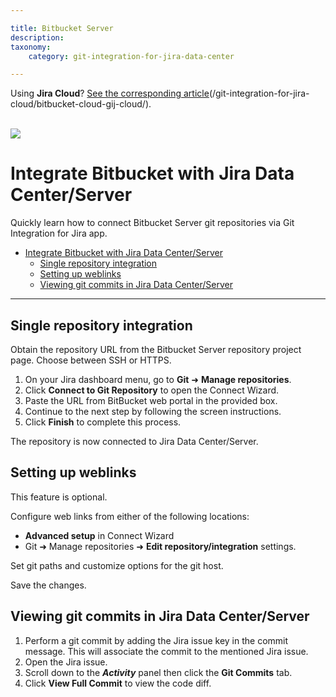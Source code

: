 ```yaml
---

title: Bitbucket Server
description:
taxonomy:
    category: git-integration-for-jira-data-center

---
```


<div class="bbb-callout bbb--info">
    <div class="irow">
    <div class="ilogobox">
        <span class="logoimg"></span>
    </div>
    <div class="imsgbox">
        Using <B>Jira Cloud</b>? <a href=''>See the corresponding article</a>(/git-integration-for-jira-cloud/bitbucket-cloud-gij-cloud/).
    </div>
    </div>
</div>
<br>

![](https://bigbrassband.com/confluence/images/bitbucket-banner-logo.png)

# Integrate Bitbucket with Jira Data Center/Server

Quickly learn how to connect Bitbucket Server git repositories via Git Integration for Jira app.

- [Integrate Bitbucket with Jira Data Center/Server](#integrate-bitbucket-with-jira-data-centerserver)
  - [Single repository integration](#single-repository-integration)
  - [Setting up weblinks](#setting-up-weblinks)
  - [Viewing git commits in Jira Data Center/Server](#viewing-git-commits-in-jiradata-centerserver)

* * *

## Single repository integration

Obtain the repository URL from the Bitbucket Server repository project page. Choose between SSH or HTTPS.

1.  On your Jira dashboard menu, go to **Git** ➜ **Manage repositories**.
2.  Click **Connect to Git Repository** to open the Connect Wizard.
3.  Paste the URL from BitBucket web portal in the provided box.
4.  Continue to the next step by following the screen instructions.
5.  Click **Finish** to complete this process. 

The repository is now connected to Jira Data Center/Server.

## Setting up weblinks

This feature is optional.

Configure web links from either of the following locations:

*   **Advanced setup** in Connect Wizard
*   Git ➜ Manage repositories ➜ **Edit repository/integration** settings.

Set git paths and customize options for the git host.

Save the changes.

## Viewing git commits in Jira Data Center/Server

1.  Perform a git commit by adding the Jira issue key in the commit message. This will associate the commit to the mentioned Jira issue.
2.  Open the Jira issue.
3.  Scroll down to the **_Activity_** panel then click the **Git Commits** tab.
4.  Click **View Full Commit** to view the code diff.


